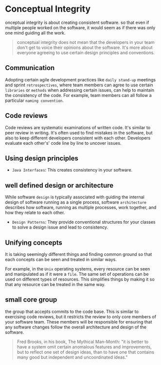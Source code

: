 # Conceptual Integrity
onceptual integrity is about creating consistent software. so that even if multiple people worked on the software, it would seem as if there was only one mind guiding all the work.

>conceptual integrity does not mean that the developers in your team don't get to voice their opinions about the software. It's more about everyone agreeing to use certain design principles and conventions.

## Communication
Adopting certain agile development practices like `daily stand-up` meetings and sprint `retrospectives`, where team members can agree to use certain `libraries` or `methods` when addressing certain issues, can help to maintain the consistency of the code. For example, team members can all follow a particular `naming convention`.

## Code reviews
Code reviews are systematic examinations of written code. It's similar to peer review in writing. It's often used to find mistakes in the software, but also to keep different developers consistent with each other. Developers evaluate each other's' code line by line to uncover issues. 

## Using design principles
- `Java Interfaces`: This creates consistency in your software.

## well defined design or architecture 
While software `design` is typically associated with guiding the internal design of software running as a single process, software `architecture` describes how software, running as multiple processes, work together, and how they relate to each other. 

- `Design Patterns`: They provide conventional structures for your classes to solve a design issue and lead to consistency.

## Unifying concepts
It is taking seemingly different things and finding common ground so that each concepts can be seen and treated in similar ways. 

For example, in the `Unix` operating systems, every resource can be seen and manipulated as if it were a `file`. The same set of operations can be used on different types of resources. This simplifies things by making it so that any resource can be treated in the same way.

## small core group
the group that accepts commits to the code base. This is similar to exercising code reviews, but it restricts the review to only core members of your software team. These members will be responsible for ensuring that any software changes follow the overall architecture and design of the software.

>Fred Brooks, in his book, The Mythical Man-Month: "it is better to have a system omit certain anomalous features and improvements, but to reflect one set of design ideas, than to have one that contains many good but independent and uncoordinated ideas."

